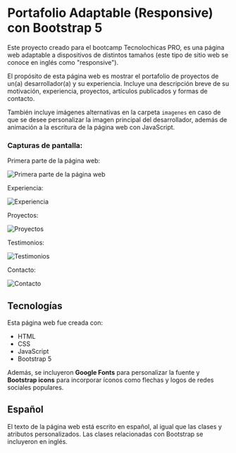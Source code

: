 # Portafolio Adaptable (Responsive) con Bootstrap 5

Este proyecto creado para el bootcamp Tecnolochicas PRO, es una página web adaptable a dispositivos de distintos tamaños (este tipo de sitio web se conoce en inglés como "responsive"). 

El propósito de esta página web es mostrar el portafolio de proyectos de un(a) desarrollador(a) y su experiencia. Incluye una descripción breve de su motivación, experiencia, proyectos, artículos publicados y formas de contacto. 

También incluye imágenes alternativas en la carpeta `imagenes` en caso de que se desee personalizar la imagen principal del desarrollador, además de animación a la escritura de la página web con JavaScript.

### Capturas de pantalla:

Primera parte de la página web:

![Primera parte de la página web](https://github.com/HernandezAlma/Portafolio/assets/150403661/a9af75dd-fa3a-4b16-bc55-4460e08c79a2)

Experiencia:

![Experiencia](https://github.com/HernandezAlma/Portafolio/assets/150403661/3dc1a75e-1268-4a08-a28d-e39755d4bee5)

Proyectos:

![Proyectos](https://github.com/HernandezAlma/Portafolio/assets/150403661/3f716fb7-ec53-49f5-b25b-6a8e9bf8dbce)


Testimonios:

![Testimonios](https://github.com/HernandezAlma/Portafolio/assets/150403661/464735e5-d94e-4cb5-b388-d13131836198)


Contacto:

![Contacto](https://github.com/HernandezAlma/Portafolio/assets/150403661/0d02e4b9-909c-4a6f-90dc-8d41ae85b01e)


## Tecnologías

Esta página web fue creada con:

* HTML
* CSS
* JavaScript 
* Bootstrap 5

Además, se incluyeron **Google Fonts** para personalizar la fuente y **Bootstrap icons** para incorporar íconos como flechas y logos de redes sociales populares. 

## Español

El texto de la página web está escrito en español, al igual que las clases y atributos personalizados. Las clases relacionadas con Bootstrap se incluyeron en inglés.




